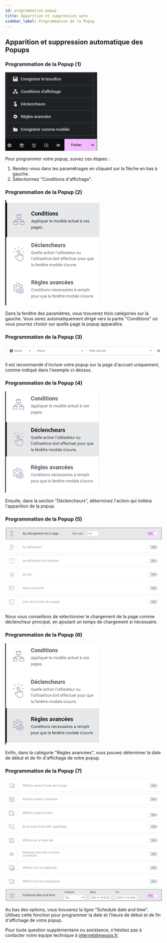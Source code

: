 ```yaml
---
id: programmation-popup
title: Apparition et suppression auto
sidebar_label: Programmation de la Popup
---
```


## Apparition et suppression automatique des Popups

### Programmation de la Popup (1)

![popup](./img/78.png)

Pour programmer votre popup, suivez ces étapes :

1. Rendez-vous dans les paramétrages en cliquant sur la flèche en bas à gauche.
2. Sélectionnez "Conditions d'affichage".

### Programmation de la Popup (2)

![popup](./img/79.png)

Dans la fenêtre des paramètres, vous trouverez trois catégories sur la gauche. Vous serez automatiquement dirigé vers la partie "Conditions" où vous pourrez choisir sur quelle page la popup apparaîtra.

### Programmation de la Popup (3)

![popup](./img/80.png)

Il est recommandé d'inclure votre popup sur la page d'accueil uniquement, comme indiqué dans l'exemple ci-dessus.

### Programmation de la Popup (4)

![popup](./img/81.png)

Ensuite, dans la section "Déclencheurs", déterminez l'action qui initiéra l'apparition de la popup.

### Programmation de la Popup (5)

![popup](./img/82.png)

Nous vous conseillons de sélectionner le chargement de la page comme déclencheur principal, en ajoutant un temps de chargement si nécessaire.

### Programmation de la Popup (6)

![popup](./img/83.png)

Enfin, dans la catégorie "Règles avancées", vous pouvez déterminer la date de début et de fin d'affichage de votre popup.

### Programmation de la Popup (7)

![popup](./img/84.png)

Au bas des options, vous trouverez la ligne "Schedule date and time". Utilisez cette fonction pour programmer la date et l'heure de début et de fin d'affichage de votre popup.

Pour toute question supplémentaire ou assistance, n'hésitez pas à contacter notre équipe technique à internet@meosis.fr.
